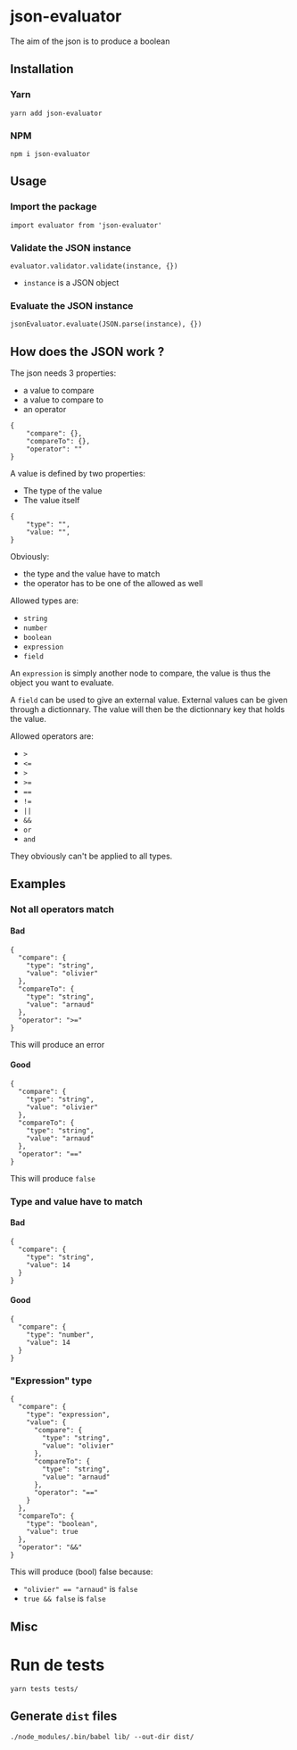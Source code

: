 # json-evaluator

The aim of the json is to produce a boolean

## Installation

### Yarn
```
yarn add json-evaluator
```

### NPM
```
npm i json-evaluator
```

## Usage

### Import the package
```
import evaluator from 'json-evaluator'
```

### Validate the JSON instance
```
evaluator.validator.validate(instance, {})
```
- `instance` is a JSON object

### Evaluate the JSON instance
```
jsonEvaluator.evaluate(JSON.parse(instance), {})
```

## How does the JSON work ?

The json needs 3 properties:
- a value to compare
- a value to compare to
- an operator

```
{
    "compare": {},
    "compareTo": {},
    "operator": ""
}
```

A value is defined by two properties:
- The type of the value
- The value itself

```
{
    "type": "",
    "value: "",
}
```

Obviously:
- the type and the value have to match
- the operator has to be one of the allowed as well 

Allowed types are:
- `string`
- `number`
- `boolean `
- `expression`
- `field`

An `expression` is simply another node to compare, the value is thus the object you want to evaluate.

A `field` can be used to give an external value. External values can be given through a dictionnary. The value will then be the dictionnary key that holds the value.

Allowed operators are:
- `>`
- `<=`
- `>`
- `>=`
- `==`
- `!=`
- `||`
- `&&`
- `or`
- `and`

They obviously can't be applied to all types.

## Examples

### Not all operators match

#### Bad
```
{
  "compare": {
    "type": "string",
    "value": "olivier"
  },
  "compareTo": {
    "type": "string",
    "value": "arnaud"
  },
  "operator": ">="
}
```
This will produce an error

#### Good
```
{
  "compare": {
    "type": "string",
    "value": "olivier"
  },
  "compareTo": {
    "type": "string",
    "value": "arnaud"
  },
  "operator": "=="
}
```
This will produce `false`

### Type and value have to match

#### Bad
```
{
  "compare": {
    "type": "string",
    "value": 14
  }
}
```

#### Good
```
{
  "compare": {
    "type": "number",
    "value": 14
  }
}
```


### "Expression" type
```
{
  "compare": {
    "type": "expression",
    "value": {
      "compare": {
        "type": "string",
        "value": "olivier"
      },
      "compareTo": {
        "type": "string",
        "value": "arnaud"
      },
      "operator": "=="
    }
  },
  "compareTo": {
    "type": "boolean",
    "value": true
  },
  "operator": "&&"
}
````
This will produce (bool) false because:
- `"olivier" == "arnaud"` is `false`
- `true && false` is `false`

## Misc

# Run de tests

```
yarn tests tests/
```

## Generate `dist` files

```
./node_modules/.bin/babel lib/ --out-dir dist/
```
